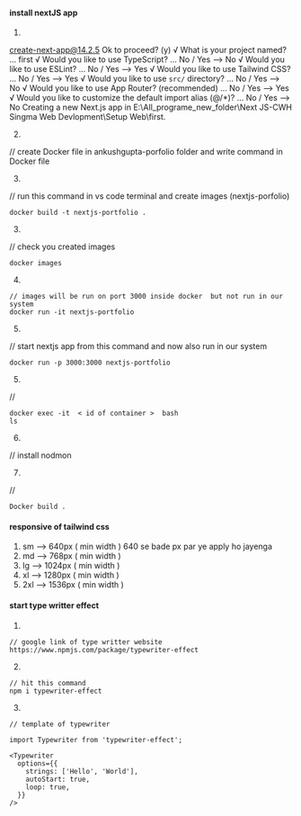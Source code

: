 #### install nextJS app
1)
create-next-app@14.2.5
Ok to proceed? (y)
√ What is your project named? ... first
√ Would you like to use TypeScript? ... No / Yes       -->   No
√ Would you like to use ESLint? ... No / Yes        -->   Yes
√ Would you like to use Tailwind CSS? ... No / Yes        -->   Yes
√ Would you like to use `src/` directory? ... No / Yes        -->   No
√ Would you like to use App Router? (recommended) ... No / Yes        -->   Yes
√ Would you like to customize the default import alias (@/*)? ... No / Yes       -->   No
Creating a new Next.js app in E:\All_programe_new_folder\Next JS-CWH   Singma Web Devlopment\Setup Web\first.


2)
// create Docker file in ankushgupta-porfolio folder  and write command in Docker file



3)
// run this command in vs code terminal  and create images (nextjs-porfolio)
```
docker build -t nextjs-portfolio .
```


3)
// check you created images
```
docker images
```


4)
```
// images will be run on port 3000 inside docker  but not run in our system
docker run -it nextjs-portfolio
```


5)
// start nextjs app from this command and now also run in our system 
```
docker run -p 3000:3000 nextjs-portfolio
```

5)
//
```
docker exec -it  < id of container >  bash
ls
```


6)
// install nodmon 



7)
//
```
Docker build .
```



#### responsive of tailwind css


1) sm  --> 640px   ( min width )  640 se bade px par ye apply ho jayenga
2) md  --> 768px  ( min width )
3) lg  --> 1024px  ( min width )
4) xl -->   1280px  ( min width )
5) 2xl --> 1536px  ( min width )





####  start type writter effect

1)
```
// google link of type writter website
https://www.npmjs.com/package/typewriter-effect
```


2)
```
// hit this command 
npm i typewriter-effect
```


3)
```
// template of typewriter

import Typewriter from 'typewriter-effect';

<Typewriter
  options={{
    strings: ['Hello', 'World'],
    autoStart: true,
    loop: true,
  }}
/>
```